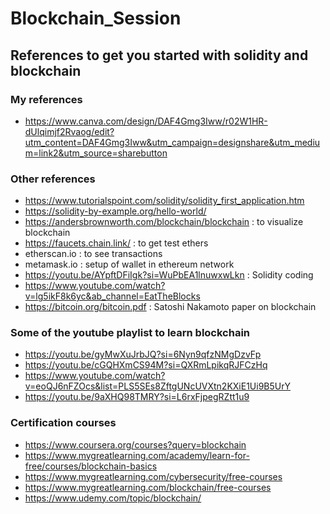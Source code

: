 # Blockchain_Session

## References to get you started with solidity and blockchain

### My references
- https://www.canva.com/design/DAF4Gmg3Iww/r02W1HR-dUlqimjf2Rvaog/edit?utm_content=DAF4Gmg3Iww&utm_campaign=designshare&utm_medium=link2&utm_source=sharebutton

### Other references
- https://www.tutorialspoint.com/solidity/solidity_first_application.htm
- https://solidity-by-example.org/hello-world/
- https://andersbrownworth.com/blockchain/blockchain : to visualize blockchain
- https://faucets.chain.link/ : to get test ethers
- etherscan.io : to see transactions
- metamask.io : setup of wallet in ethereum network
- https://youtu.be/AYpftDFiIgk?si=WuPbEA1lnuwxwLkn : Solidity coding
- https://www.youtube.com/watch?v=lg5ikF8k6yc&ab_channel=EatTheBlocks
- https://bitcoin.org/bitcoin.pdf : Satoshi Nakamoto paper on blockchain
  
### Some of the youtube playlist to learn blockchain
- https://youtu.be/gyMwXuJrbJQ?si=6Nyn9qfzNMgDzvFp
- https://youtu.be/cGQHXmCS94M?si=QXRmLpikqRJFCzHq
- https://www.youtube.com/watch?v=eoQJ6nFZOcs&list=PLS5SEs8ZftgUNcUVXtn2KXiE1Ui9B5UrY
- https://youtu.be/9aXHQ98TMRY?si=L6rxFjpegRZtt1u9

### Certification courses
- https://www.coursera.org/courses?query=blockchain
- https://www.mygreatlearning.com/academy/learn-for-free/courses/blockchain-basics
- https://www.mygreatlearning.com/cybersecurity/free-courses
- https://www.mygreatlearning.com/blockchain/free-courses
- https://www.udemy.com/topic/blockchain/
